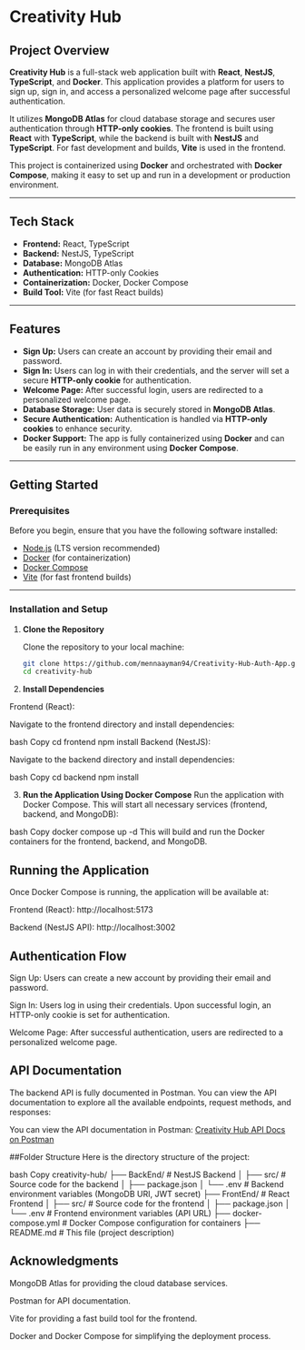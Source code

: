 # Creativity Hub

## Project Overview

**Creativity Hub** is a full-stack web application built with **React**, **NestJS**, **TypeScript**, and **Docker**. This application provides a platform for users to sign up, sign in, and access a personalized welcome page after successful authentication.

It utilizes **MongoDB Atlas** for cloud database storage and secures user authentication through **HTTP-only cookies**. The frontend is built using **React** with **TypeScript**, while the backend is built with **NestJS** and **TypeScript**. For fast development and builds, **Vite** is used in the frontend.

This project is containerized using **Docker** and orchestrated with **Docker Compose**, making it easy to set up and run in a development or production environment.

---

## Tech Stack

- **Frontend:** React, TypeScript
- **Backend:** NestJS, TypeScript
- **Database:** MongoDB Atlas
- **Authentication:** HTTP-only Cookies
- **Containerization:** Docker, Docker Compose
- **Build Tool:** Vite (for fast React builds)

---

## Features

- **Sign Up:** Users can create an account by providing their email and password.
- **Sign In:** Users can log in with their credentials, and the server will set a secure **HTTP-only cookie** for authentication.
- **Welcome Page:** After successful login, users are redirected to a personalized welcome page.
- **Database Storage:** User data is securely stored in **MongoDB Atlas**.
- **Secure Authentication:** Authentication is handled via **HTTP-only cookies** to enhance security.
- **Docker Support:** The app is fully containerized using **Docker** and can be easily run in any environment using **Docker Compose**.

---

## Getting Started

### Prerequisites

Before you begin, ensure that you have the following software installed:

- [Node.js](https://nodejs.org/) (LTS version recommended)
- [Docker](https://www.docker.com/) (for containerization)
- [Docker Compose](https://docs.docker.com/compose/)
- [Vite](https://vitejs.dev/) (for fast frontend builds)

---

### Installation and Setup

1. **Clone the Repository**

   Clone the repository to your local machine:

   ```bash
   git clone https://github.com/mennaayman94/Creativity-Hub-Auth-App.git
   cd creativity-hub

2. **Install Dependencies**

Frontend (React):

Navigate to the frontend directory and install dependencies:

bash
Copy
cd frontend
npm install
Backend (NestJS):

Navigate to the backend directory and install dependencies:

bash
Copy
cd backend
npm install


3. **Run the Application Using Docker Compose**
Run the application with Docker Compose. This will start all necessary services (frontend, backend, and MongoDB):

bash
Copy
docker compose up -d
This will build and run the Docker containers for the frontend, backend, and MongoDB.

## Running the Application
Once Docker Compose is running, the application will be available at:

Frontend (React): http://localhost:5173

Backend (NestJS API): http://localhost:3002

## Authentication Flow
Sign Up: Users can create a new account by providing their email and password.

Sign In: Users log in using their credentials. Upon successful login, an HTTP-only cookie is set for authentication.

Welcome Page: After successful authentication, users are redirected to a personalized welcome page.

## API Documentation
The backend API is fully documented in Postman. You can view the API documentation to explore all the available endpoints, request methods, and responses:

You can view the API documentation in Postman: [Creativity Hub API Docs on Postman](https://documenter.getpostman.com/view/37770239/2sAYkKGHQg)


##Folder Structure
Here is the directory structure of the project:

bash
Copy
creativity-hub/
├── BackEnd/               # NestJS Backend
│   ├── src/               # Source code for the backend
│   ├── package.json
│   └── .env               # Backend environment variables (MongoDB URI, JWT secret)
├── FrontEnd/              # React Frontend
│   ├── src/               # Source code for the frontend
│   ├── package.json
│   └── .env               # Frontend environment variables (API URL)
├── docker-compose.yml     # Docker Compose configuration for containers
├── README.md              # This file (project description)

## Acknowledgments
MongoDB Atlas for providing the cloud database services.

Postman for API documentation.

Vite for providing a fast build tool for the frontend.

Docker and Docker Compose for simplifying the deployment process.
